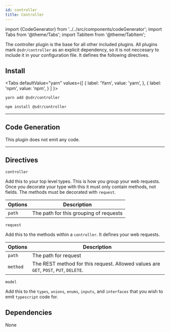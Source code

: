 ```yaml
---
id: controller
title: Controller
---
```


import {CodeGenerator} from '../../src/components/codeGenerator';
import Tabs from '@theme/Tabs';
import TabItem from '@theme/TabItem';

The controller plugin is the base for all other included plugins. All plugins mark `@sdr/controller` as an explicit dependency, so it is not neccesary to include it in your configuration file. It defines the following directives.

## Install

<Tabs
defaultValue="yarn"
values={[
{ label: 'Yarn', value: 'yarn', },
{ label: 'npm', value: 'npm', }
]
}>
<TabItem value="yarn">

```bash
yarn add @sdr/controller
```

</TabItem>
<TabItem value="npm">

```bash
npm install @sdr/controller
```

</TabItem>
</Tabs>

---

## Code Generation

This plugin does not emit any code.

---

## Directives

`controller`

Add this to your top level types. This is how you group your web requests. Once you decorate your type with this it must only contain methods, not fields. The methods must be decorated with `request`.

| Options | Description                            |
| ------- | -------------------------------------- |
| `path`  | The path for this grouping of requests |

`request`

Add this to the methods within a `controller`. It defines your web requests.

| Options  | Description                                                                          |
| -------- | ------------------------------------------------------------------------------------ |
| `path`   | The path for request                                                                 |
| `method` | The REST method for this request. Allowed values are `GET`, `POST`, `PUT`, `DELETE`. |

`model`

Add this to the `types`, `unions`, `enums`, `inputs`, and `interfaces` that you wish to emit `typescript` code for.

## Dependencies

None
